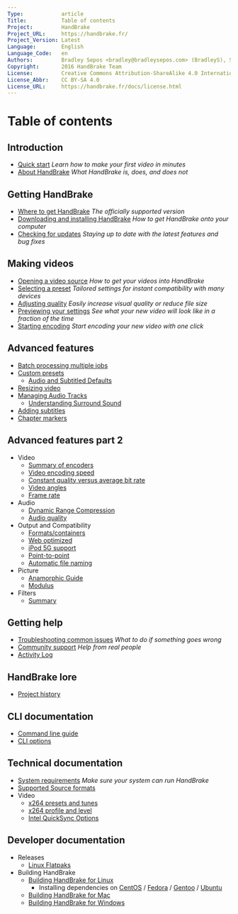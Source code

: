 ```yaml
---
Type:            article
Title:           Table of contents
Project:         HandBrake
Project_URL:     https://handbrake.fr/
Project_Version: Latest
Language:        English
Language_Code:   en
Authors:         Bradley Sepos <bradley@bradleysepos.com> (BradleyS), Scott (s55)
Copyright:       2016 HandBrake Team
License:         Creative Commons Attribution-ShareAlike 4.0 International
License_Abbr:    CC BY-SA 4.0
License_URL:     https://handbrake.fr/docs/license.html
---
```


Table of contents
=================

## Introduction

<!-- TODO: link to contributing guide -->

- [Quick start](introduction/quick-start.html)
  *Learn how to make your first video in minutes*
- [About HandBrake](introduction/about.html)
  *What HandBrake is, does, and does not*


## Getting HandBrake

- [Where to get HandBrake](get-handbrake/where-to-get-handbrake.html)
  *The officially supported version*
- [Downloading and installing HandBrake](get-handbrake/download-and-install.html)
  *How to get HandBrake onto your computer*
- [Checking for updates](get-handbrake/check-for-updates.html)
  *Staying up to date with the latest features and bug fixes*


## Making videos

- [Opening a video source](workflow/open-video-source.html)
  *How to get your videos into HandBrake*
- [Selecting a preset](workflow/select-preset.html)
  *Tailored settings for instant compatibility with many devices*
- [Adjusting quality](workflow/adjust-quality.html)
  *Easily increase visual quality or reduce file size*
- [Previewing your settings](workflow/preview-settings.html)
  *See what your new video will look like in a fraction of the time*
- [Starting encoding](workflow/start-encoding.html)
  *Start encoding your new video with one click*


## Advanced features

- [Batch processing multiple jobs](advanced/batch-queue.html)   
- [Custom presets](advanced/custom-presets.html) 
  - [Audio and Subtitled Defaults](advanced/audio-subtitle-defaults.html) 
- [Resizing video](advanced/resizing-video.html) 
- [Managing Audio Tracks](advanced/managing-audio.html)
  - [Understanding Surround Sound](advanced/surround-sound.html)
- [Adding subtitles](advanced/subtitles.html) 
- [Chapter markers](advanced/chapter-markers.html) 
<!-- - [Post-processing metadata](advanced/post-processing.html) -->


<!-- ## Restoration and enhancement

- Coming Soon!

- Common video problems
  - Cropping, Black bars at top/bottom or sides
  - Combing effects caused by interlacing or telecine
    - Detelecine filter
    - Decomb filter vs. Deinterlace filter
    - Bob mode and frame rates, motion
  - Noise (grainy appearance and/or color splotches)
    - Denoise filters: NLMeans and HQDN3D
  - Blocky picture
    - Deblock filter
  - Stretched picture (too wide or too tall)
    - Scaling and anamorphic
- Common audio problems
  - Volume level too low
  - Dynamics too wide (soft whispers, loud booms)
-->

## Advanced features part 2

- Video
  <!-- - [Video source type](advanced/video-sources.html) -->
  - [Summary of encoders](technical/video-codecs.html) 
  - [Video encoding speed](advanced/video-encoding-performance.html)
  - [Constant quality versus average bit rate](technical/video-cq-vs-abr.html) 
  - [Video angles](advanced/video-angles.html)
  - [Frame rate](advanced/frame-rates.html)
- Audio
  - [Dynamic Range Compression](advanced/dynamic-range-compression.html) 
  - [Audio quality](advanced/audio-quality.html)
- Output and Compatibility
  - [Formats/containers](advanced/containers.html)
  - [Web optimized](advanced/web-optimised.html)
  - [iPod 5G support](advanced/old-ipod-support.html)
  - [Point-to-point](advanced/point-to-point.html)
  - [Automatic file naming](advanced/automatic-file-naming.html)
- Picture
  - [Anamorphic Guide](advanced/anamorphic-guide.html) 
  - [Modulus](advanced/modulus.html) 
- Filters
  - [Summary](advanced/filters-summary.html)

## Getting help

- [Troubleshooting common issues](help/troubleshooting-common-issues.html)
  *What to do if something goes wrong*
- [Community support](help/community-support.html)
  *Help from real people*
- [Activity Log](help/activity-log.html) 


## HandBrake lore

- [Project history](about/history.html)
<!-- - [About the cocktail and pineapple icon](about/the-icon.html)  -->


## CLI documentation

- [Command line guide](cli/cli-guide.html)
- [CLI options](cli/cli-options.html)


## Technical documentation

- [System requirements](technical/system-requirements.html)
  *Make sure your system can run HandBrake*
- [Supported Source formats](technical/source-formats.html)
- Video
  - [x264 presets and tunes](technical/video-x264-presets-tunes.html) 
  - [x264 profile and level](technical/video-x264-profiles-levels.html) 
  - [Intel QuickSync Options](technical/video-qsv-options.html) 
<!--
- Advanced Filter Settings
- Advanced preferences
-->

## Developer documentation

- Releases
  - [Linux Flatpaks](developer/flatpak-repo.html)
- Building HandBrake
  - [Building HandBrake for Linux](developer/build-linux.html)
    - Installing dependencies on [CentOS](developer/install-dependencies-centos.html) / [Fedora](developer/install-dependencies-fedora.html) / [Gentoo](developer/install-dependencies-gentoo.html) / [Ubuntu](developer/install-dependencies-ubuntu.html)
  - [Building HandBrake for Mac](developer/build-mac.html)
  - [Building HandBrake for Windows](developer/build-windows.html)

